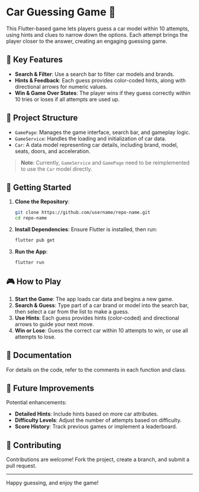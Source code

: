# Car Guessing Game 🚗

This Flutter-based game lets players guess a car model within 10 attempts, using hints and clues to narrow down the options. Each attempt brings the player closer to the answer, creating an engaging guessing game.

## 🚙 Key Features

- **Search & Filter**: Use a search bar to filter car models and brands.
- **Hints & Feedback**: Each guess provides color-coded hints, along with directional arrows for numeric values.
- **Win & Game Over States**: The player wins if they guess correctly within 10 tries or loses if all attempts are used up.

## 📂 Project Structure

- `GamePage`: Manages the game interface, search bar, and gameplay logic.
- `GameService`: Handles the loading and initialization of car data.
- `Car`: A data model representing car details, including brand, model, seats, doors, and acceleration.

> **Note**: Currently, `GameService` and `GamePage` need to be reimplemented to use the `Car` model directly.

## 🚀 Getting Started

1. **Clone the Repository**:
    ```bash
    git clone https://github.com/username/repo-name.git
    cd repo-name
    ```
   
2. **Install Dependencies**:
    Ensure Flutter is installed, then run:
    ```bash
    flutter pub get
    ```

3. **Run the App**:
    ```bash
    flutter run
    ```

## 🎮 How to Play

1. **Start the Game**: The app loads car data and begins a new game.
2. **Search & Guess**: Type part of a car brand or model into the search bar, then select a car from the list to make a guess.
3. **Use Hints**: Each guess provides hints (color-coded) and directional arrows to guide your next move.
4. **Win or Lose**: Guess the correct car within 10 attempts to win, or use all attempts to lose.

## 📘 Documentation

For details on the code, refer to the comments in each function and class.

## 🚀 Future Improvements

Potential enhancements:

- **Detailed Hints**: Include hints based on more car attributes.
- **Difficulty Levels**: Adjust the number of attempts based on difficulty.
- **Score History**: Track previous games or implement a leaderboard.

## 🤲 Contributing

Contributions are welcome! Fork the project, create a branch, and submit a pull request.

---

Happy guessing, and enjoy the game!
